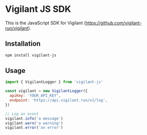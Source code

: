 # Vigilant JS SDK

This is the JavaScript SDK for Vigilant (https://github.com/vigilant-run/vigilant).

## Installation

```bash
npm install vigilant-js
```

## Usage

```javascript
import { VigilantLogger } from 'vigilant-js'

const vigilant = new VigilantLogger({
  apiKey: 'YOUR_API_KEY',
  endpoint: 'https://api.vigilant.run/v1/log',
})

// Log an event
vigilant.info('a message')
vigilant.warn('a warning')
vigilant.error('an error')
```
